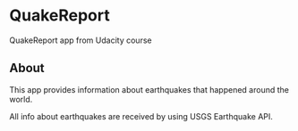 # QuakeReport
QuakeReport app from Udacity course

About
-------

This app provides information about earthquakes that happened around the world.

All info about earthquakes are received by using USGS Earthquake API.
